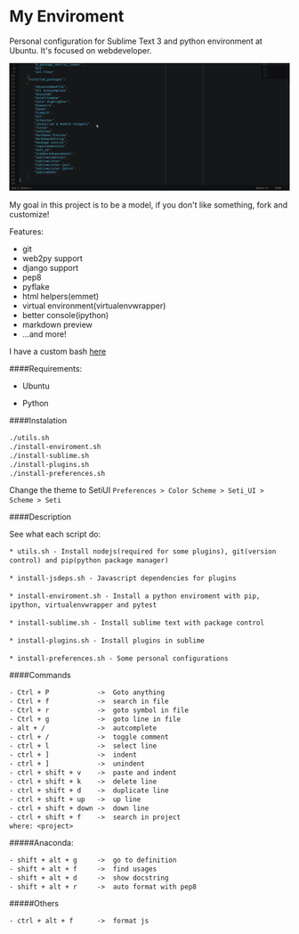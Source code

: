 My Enviroment
==========

Personal configuration for Sublime Text 3 and python environment at Ubuntu. It's focused on webdeveloper.

![Imagem do Editor com Plugins](sublime.png)

My goal in this project is to be a model, if you don't like something, fork and customize!

Features:
- git
- web2py support
- django support
- pep8
- pyflake
- html helpers(emmet)
- virtual environment(virtualenvwrapper)
- better console(ipython)
- markdown preview
- ...and more!

I have a custom bash [here](https://github.com/cassiobotaro/dot_files)

####Requirements:

- Ubuntu

- Python

####Instalation
    
    ./utils.sh
    ./install-enviroment.sh
    ./install-sublime.sh
    ./install-plugins.sh
    ./install-preferences.sh

Change the theme to SetiUI 
 `Preferences > Color Scheme > Seti_UI > Scheme > Seti`


####Description

See what each script do:

    * utils.sh - Install nodejs(required for some plugins), git(version control) and pip(python package manager)

    * install-jsdeps.sh - Javascript dependencies for plugins

    * install-enviroment.sh - Install a python enviroment with pip, ipython, virtualenvwrapper and pytest

    * install-sublime.sh - Install sublime text with package control
    
    * install-plugins.sh - Install plugins in sublime
    
    * install-preferences.sh - Some personal configurations

####Commands

    - Ctrl + P            ->  Goto anything
    - Ctrl + f            ->  search in file
    - Ctrl + r            ->  goto symbol in file
    - Ctrl + g            ->  goto line in file
    - alt + /             ->  autcomplete
    - ctrl + /            ->  toggle comment
    - ctrl + l            ->  select line
    - ctrl + ]            ->  indent
    - ctrl + ]            ->  unindent
    - ctrl + shift + v    ->  paste and indent
    - ctrl + shift + k    ->  delete line
    - ctrl + shift + d    ->  duplicate line
    - ctrl + shift + up   ->  up line
    - ctrl + shift + down ->  down line
    - ctrl + shift + f    ->  search in project
    where: <project>

#####Anaconda:

    - shift + alt + g     ->  go to definition
    - shift + alt + f     ->  find usages
    - shift + alt + d     ->  show docstring
    - shift + alt + r     ->  auto format with pep8

#####Others

    - ctrl + alt + f      ->  format js
